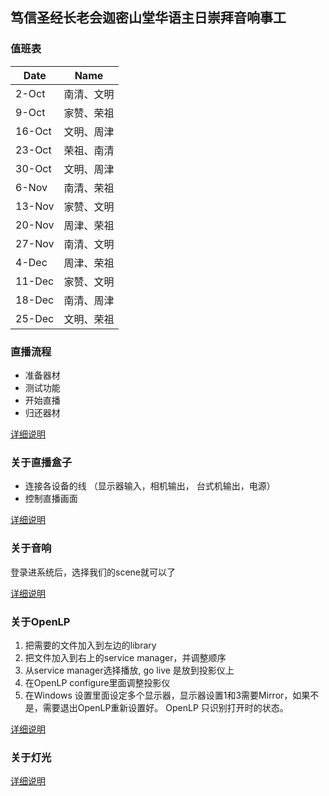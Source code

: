 ## 笃信圣经长老会迦密山堂华语主日崇拜音响事工

### 值班表

|Date|Name|
|------|------|
|2-Oct|南清、文明|
|9-Oct|家赞、荣祖|
|16-Oct|文明、周津|
|23-Oct|荣祖、南清|
|30-Oct|文明、周津|
|6-Nov|南清、荣祖|
|13-Nov|家赞、文明|
|20-Nov|周津、荣祖|
|27-Nov|南清、文明|
|4-Dec|周津、荣祖|
|11-Dec|家赞、文明|
|18-Dec|南清、周津|
|25-Dec|文明、荣祖|



### 直播流程

- 准备器材
- 测试功能
- 开始直播
- 归还器材

[详细说明](flowchart)

### 关于直播盒子

- 连接各设备的线 （显示器输入，相机输出， 台式机输出，电源）
- 控制直播画面

[详细说明](livebox)

### 关于音响

登录进系统后，选择我们的scene就可以了

[详细说明](sound)

### 关于OpenLP

1. 把需要的文件加入到左边的library
2. 把文件加入到右上的service manager，并调整顺序
3. 从service manager选择播放, go live 是放到投影仪上
4. 在OpenLP configure里面调整投影仪
5. 在Windows 设置里面设定多个显示器，显示器设置1和3需要Mirror，如果不是，需要退出OpenLP重新设置好。 OpenLP 只识别打开时的状态。

[详细说明](openlp)

### 关于灯光

[详细说明](light)
